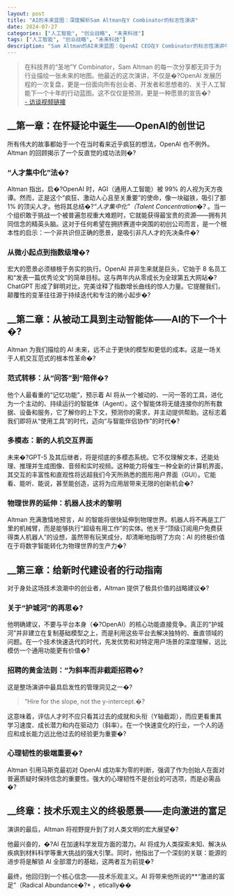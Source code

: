 ```yaml
---
layout: post
title: "AI的未来蓝图：深度解析Sam Altman在Y Combinator的标志性演讲"
date: 2024-07-27
categories: ["人工智能", "创业战略", "未来科技"]
tags: ["人工智能", "创业战略", "未来科技"]
description: "Sam Altman的AI未来蓝图：OpenAI CEO在Y Combinator的标志性演讲中，如何描绘人工智能的发展轨迹？从技术突破到社会影响，解析AI领域顶尖思想家的前瞻洞察。"
---
```


> 在科技界的“圣地”Y Combinator，Sam Altman 的每一次分享都无异于为行业描绘一张未来的地图。他最近的这次演讲，不仅是�?OpenAI 发展历程的一次复盘，更是一份面向所有创业者、开发者和思想者的、关于人工智能下一个十年的行动蓝图。这不仅仅是预测，更是一种愿景的宣告�?  
>  [\- 访谈视频链接](https://www.youtube.com/watch?v=V979Wd1gmTU)

## __第一章：在怀疑论中诞生——OpenAI的创世记

所有伟大的故事都始于一个在当时看来近乎疯狂的想法，OpenAI 也不例外。Altman 的回顾揭示了一个反直觉的成功法则�?

### “人才集中化”法�?

Altman 指出，启�?OpenAI 时，AGI（通用人工智能）被 99% 的人视为天方夜谭。然而，正是这个“疯狂、激动人心且至关重要”的使命，像一块磁铁，吸引了那 1% 的顶尖人才。他将其总结�?*“人才集中化”（Talent Concentration�?* 。当一个组织敢于挑战一个被普遍忽视重大难题时，它就能获得最宝贵的资源——拥有共同信念的精英头脑。这对于任何希望在拥挤赛道中突围的初创公司而言，是一个根本性的启示：一个非共识但正确的愿景，是吸引非凡人才的先决条件�?

### 从微小起点到指数级增�?

宏大的愿景必须植根于务实的执行。OpenAI 并非生来就是巨头，它始于 8 名员工和“发表一篇优秀论文”的简单目标。这与两年内从零成长为全球第五大网站�?ChatGPT 形成了鲜明对比，完美诠释了指数增长曲线的惊人力量。它提醒我们，颠覆性的变革往往源于持续迭代和专注的微小起步�?

## __第二章：从被动工具到主动智能体——AI的下一个十�?

Altman 为我们描绘的 AI 未来，远不止于更快的模型和更低的成本。这是一场关于人机交互范式的根本性革命�?

### 范式转移：从“问答”到“陪伴�?

他个人最看重的“记忆功能”，预示着 AI 将从一个被动的、一问一答的工具，进化为一个主动的、持续运行的智能体（Agent）。这个智能体将无缝连接你的所有数据、设备和服务，它了解你的上下文，预测你的需求，并主动提供帮助。这标志着我们即将从“使用工具”的时代，迈向“与智能伴侣协作”的时代�?

### 多模态：新的人机交互界面

未来�?GPT-5 及其后继者，将是彻底的多模态系统。它不仅理解文本，还能处理、推理并生成图像、音频和实时视频。这种能力将催生一种全新的计算机界面，其交互的丰富性和直观性将远超我们今天所熟悉的图形用户界面（GUI）。它能看、能听、能说，甚至能创造，这将为应用层带来无限的创新机会�?

### 物理世界的延伸：机器人技术的黎明

Altman 充满激情地预言，AI 的智能将很快延伸到物理世界。机器人将不再是工厂里的机械臂，而是能够执行“超级有用工作”的实体。他关于“顶级订阅用户免费获得类人机器人”的设想，虽然带有玩笑成分，却清晰地指明了方向：AI 的终极价值在于将数字智能转化为物理世界的生产力�?

## __第三章：给新时代建设者的行动指南

对于身处这场技术浪潮中的创业者，Altman 提供了极具价值的战略建议�?

### 关于“护城河”的再思�?

他明确建议，不要与平台本身（�?OpenAI）的核心功能直接竞争。真正的“护城河”并非建立在复制基础模型之上，而是利用这些平台去解决独特的、垂直领域的问题。在一个技术快速迭代的时代，先发优势和对特定用户场景的深度理解，远比模仿一个通用功能更有价值�?

### 招聘的黄金法则：“为斜率而非截距招聘�?

这是整场演讲中最具启发性的管理洞见之一�?

> “Hire for the slope, not the y-intercept.�?

这意味着，评估人才时不应只看其过去的成就和头衔（Y轴截距），而应更看重其学习速度、成长潜力和内在驱动力（斜率）。在一个快速变化的行业，一个人的适应和成长能力远比他过去的经验更为重要�?

### 心理韧性的极端重要�?

Altman 引用马斯克最初对 OpenAI 成功率为零的判断，强调了作为创始人在面对普遍质疑时保持信念的重要性。强大的心理韧性不是创业的可选项，而是必需品�?

## __终章：技术乐观主义的终极愿景——走向激进的富足

演讲的最后，Altman 将视野提升到了对人类文明的宏大展望�?

他最兴奋的，�?AI 在加速科学发现方面的潜力。AI 将成为人类探索未知、解决从疾病到材料科学等重大挑战的强大引擎。同时，他指出了一个深刻的关联：能源的进步将是解锁 AI 全部潜力的基础，这两者互为前提�?

最终，他回归到一个核心信念——技术乐观主义。AI 将带来他所说的**“激进的富足”（Radical Abundance�?* ，etically��
